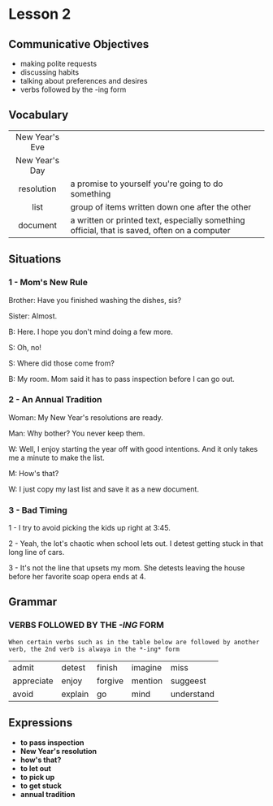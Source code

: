 # Lesson 2

## Communicative Objectives
- making polite requests
- discussing habits
- talking about preferences and desires
- verbs followed by the -ing form


## Vocabulary
|||
|:---:|---|
| New Year's Eve |
| New Year's Day |
| resolution | a promise to yourself you're going to do something |
|list| group of items written down one after the other |
|document|a written or printed text, especially something official, that is saved, often on a computer|


## Situations
### 1 - Mom's New Rule
Brother: Have you finished washing the dishes, sis?

Sister: Almost.

B: Here. I hope you don't mind doing a few more.

S: Oh, no!

S: Where did those come from?

B: My room. Mom said it has to pass inspection before I can go out.

### 2 - An Annual Tradition
Woman: My New Year's resolutions are ready.

Man: Why bother? You never keep them.

W: Well, I enjoy starting the year off with good intentions. And it only takes me a minute to make the list.

M: How's that?

W: I just copy my last list and save it as a new document.

### 3 - Bad Timing
1 - I try to avoid picking the kids up right at 3:45.

2 - Yeah, the lot's chaotic when school lets out. I detest getting stuck in that long line of cars.

3  - It's not the line that upsets my mom. She detests leaving the house before her favorite soap opera ends at 4.


## Grammar
### VERBS FOLLOWED BY THE *-ING* FORM
    When certain verbs such as in the table below are followed by another verb, the 2nd verb is alwaya in the *-ing* form
||||||
|---|---|---|---|---|
| admit | detest | finish | imagine | miss |
| appreciate | enjoy | forgive | mention | suggeest |
| avoid | explain | go | mind | understand | 


## Expressions
- **to pass inspection**
- **New Year's resolution**
- **how's that?**
- **to let out**
- **to pick up**
- **to get stuck**
- **annual tradition**